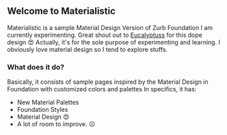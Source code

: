 ## Welcome to Materialistic

Materialistic is a sample Material Design Version of Zurb Foundation I am currently experimenting.
Great shout out to [Eucalyptuss](https://github.com/eucalyptuss) for this dope design :heart_eyes:
Actually, it's for the sole purpose of experimenting and learning. I obviously love material design so I tend to explore stuffs.

### What does it do?

Basically, it consists of sample pages inspired by the Material Design in Foundation with customized colors and palettes
In specifics, it has:

* New Material Palettes
* Foundation Styles
* Material Design :heart_eyes:
* A lot of room to improve.  :confounded:




